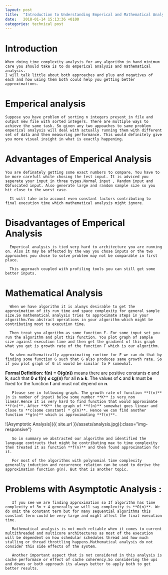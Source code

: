 ```yaml
---
layout: post
title:  "Introduction to Understanding Emperical and Mathematical Analysis of Algorithms!!"
date:   2018-01-14 15:13:36 +0100
categories: technical post
---
```



**Introduction**
========================================================================

    When doing time complexity analysis for any algorithm in hand minimum care you should take is to do emperical analysis and mathematical analysis. 
    I will talk little about both approaches and plus and negatives of each and how using them both could help you getting better approximations.

**Emperical analysis**
=========================================================================

    Suppose you have problem of sorting n integers present in file and output new file with sorted integers. There are multiple ways to achieve the same task. So given any two appoaches to same problem emperical analysis will deal with actually running them with different set of data and then measuring performance. This would definitely give you more visual insight in what is exactly happening.

**Advantages of Emperical Analysis**
========================================================================

    You are definately getting some exact numbers to compare. You have to be more carefull while chosing the test input. It is adviced you seperate your input in three types.Normal input , Random input and Obfuscated input. Also generate large and random sample size so you hit close to the worst case.

      It will take into account even constant factors contributing to final execution time which mathematical analysis might ignore.
 
**Disadvantages of Emperical Analysis**
========================================================================

      Emperical analysis is tied very hard to architecture you are running on. Also it may be affected by the way you chose inputs or the two approaches you chose to solve problem may not be comparable in first place. 

      This approach coupled with profiling tools you can still get some better inputs. 


**Mathematical Analysis**
=========================================================================

      When we have algorithm it is always desirable to get the approximation of its run time and space complexity for general sample size.So mathematical analysis tries to approximate steps in your algorithm.You abstract operations in your algorithm which might be contributing most to execution time.

      Then treat you algorithm as some function F. For some input set you run the algorithm and plot this function. You plot graph of sample size against execution time and then get the gradient of this graph what you get is growth rate of the function F which is our algorithm.

      So when mathematically approximating runtime for F we can do that by finding some function G such that G also produces same growth rate. So if you plot graph of G it would be similar to F somewhat. 

**Formal Definition:** **f(n) = O(g(n))** means there are positive constants **c** and **k**, such that **0 ≤ f(n) ≤ cg(n)** for all **n ≥ k**. The values of **c** and **k** must be fixed for the function **f** and must not depend on **n**. 

       Please see in following graph. The growth rate of function **f(n)** (n is number of input) below some number **K** is very non linear.Hence it is very hard to find function that would approximate **f(n)**. After **K** the graph of **f(n)** somewhat goes linear and close to **c(some constant) * g(n)**. Hence we can find another function **g(n)** which is approximating **f(n)**. 

![Asymptotic Analysis]({{ site.url }}/assets/analysis.jpg){:class="img-responsive"}

       So in summary we abstracted our algorithm and identified the language contructs that might be contributing max to time complexity then treated it as function **f(n)** and then found approximation for it. 

       For most of the algorithms with polynomial time complexity generally induction and recurrence relation can be used to derive the approximation function g(n). But that is another topic.

**Problems with Asymptotic Analysis :**
========================================================================

       If you see we are finding approximation so If algorithm has time complexity of 3n + 4 generally we will say complexity is **O(n)**. We do omit the constant term but for many sequential algorithms this constant term could be very large and might affect the final execution time.
 
       Mathematical analysis is not much reliable when it comes to current multithreaded and multicore architectures as most of the execution will be dependent on how schedular schedules thread and how much stalling or thread throttling happens.Mathematical analysis do not consider this side effects of the system.

       Another important aspect that is not considered in this analysis is cache performace or effect of cache coherency.So considering the ups and downs or both approach its always better to apply both to get better results.
